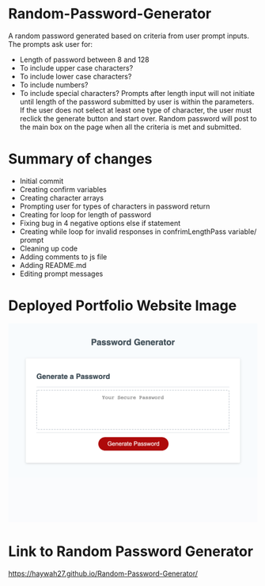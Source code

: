 # Random-Password-Generator
A random password generated based on criteria from user prompt inputs. 
The prompts ask user for:
* Length of password between 8 and 128
* To include upper case characters?
* To include lower case characters?
* To include numbers?
* To include special characters?
Prompts after length input will not initiate until length of the password submitted by user is within the parameters.
If the user does not select at least one type of character, the user must reclick the generate button and start over.
Random password will post to the main box on the page when all the criteria is met and submitted.

# Summary of changes
* Initial commit
* Creating confirm variables
* Creating character arrays
* Prompting user for types of characters in password return
* Creating for loop for length of password
* Fixing bug in 4 negative options else if statement
* Creating while loop for invalid responses in confrimLengthPass variable/ prompt
* Cleaning up code
* Adding comments to js file
* Adding README.md
* Editing prompt messages

# Deployed Portfolio Website Image
<img src="./Assets/deployed-application.png" alt="deployed-website">

# Link to Random Password Generator
https://haywah27.github.io/Random-Password-Generator/